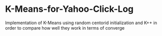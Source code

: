 # K-Means-for-Yahoo-Click-Log
Implementation of K-Means using random centorid initialization and K++ in order to compare how well they work in terms of converge
